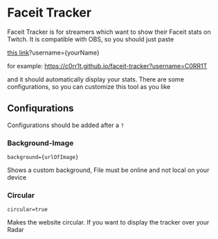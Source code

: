 # Faceit Tracker

Faceit Tracker is for streamers which want to show their Faceit stats on Twitch. It is compatible with OBS, so you
should just paste

[this link](https://c0rr1t.github.io/faceit-tracker)?username={yourName}

for example: https://c0rr1t.github.io/faceit-tracker?username=C0RR1T

and it should automatically display your stats. There are some configurations, so you can customize this tool as you
like

## Confiqurations
Configurations should be added after a `?`


### Background-Image
`background={urlOfImage}`

Shows a custom background, File must be online and not local on your device

### Circular
`circular=true`

Makes the website circular. If you want to display the tracker over your Radar
